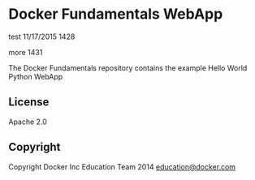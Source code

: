 Docker Fundamentals WebApp
==========================

test 11/17/2015 1428

more 1431

The Docker Fundamentals repository contains the example Hello World Python WebApp

## License

Apache 2.0

## Copyright

Copyright Docker Inc Education Team 2014 <education@docker.com>
